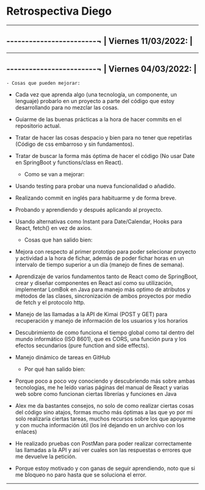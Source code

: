 # Retrospectiva Diego

______________________________________________________________________________________________________________________________________

------------------------¬
| Viernes 11/03/2022: |
-------------------------


______________________________________________________________________________________________________________________________________

------------------------¬
| Viernes 04/03/2022: |
-------------------------

    - Cosas que pueden mejorar:
+ Cada vez que aprenda algo (una tecnología, un componente, un lenguaje) probarlo en un proyecto a parte del código que estoy desarrollando para no mezclar las cosas.
+ Guiarme de las buenas prácticas a la hora de hacer commits en el repositorio actual.
+ Tratar de hacer las cosas despacio y bien para no tener que repetirlas (Código de css embarroso y sin fundamentos).
+ Tratar de buscar la forma más óptima de hacer el código (No usar Date en SpringBoot y functions/class en React).

    * Como se van a mejorar:
+ Usando testing para probar una nueva funcionalidad o añadido.
+ Realizando commit en inglés para habituarme y de forma breve.
+ Probando y aprendiendo y después aplicando al proyecto.
+ Usando alternativas como Instant para Date/Calendar, Hooks para React, fetch() en vez de axios.


    - Cosas que han salido bien:
+ Mejora con respecto al primer prototipo para poder selecionar proyecto y actividad a la hora de fichar, además de poder fichar horas 
en un intervalo de tiempo superior a un día (manejo de fines de semana).
+ Aprendizaje de varios fundamentos tanto de React como de SpringBoot, crear y diseñar componentes en React así como su utilización, 
implementar LomBok en Java para manejo más optimo de atributos y métodos de las clases, sincronización de ambos proyectos por medio
de fetch y el protocolo http.
+ Manejo de las llamadas a la API de Kimai (POST y GET) para recuperación y manejo de información de los usuarios y los horarios
+ Descubrimiento de como funciona el tiempo global como tal dentro del mundo informático (ISO 8601), que es CORS, una función pura y los efectos secundarios (pure function and side effects).
+ Manejo dinámico de tareas en GitHub 

    * Por qué han salido bien:
+ Porque poco a poco voy conociendo y descubriendo más sobre ambas tecnologías, me he leído varias páginas del manual de React y varias web sobre como funcionan ciertas librerías y funciones en Java
+ Alex me da bastantes consejos, no solo de como realizar ciertas cosas del código sino atajos, formas mucho más óptimas a las que yo
por mi solo realizaría ciertas tareas, muchos recursos sobre los que apoyarme y con mucha información útil (los iré dejando en un archivo con los enlaces)
+ He realizado pruebas con PostMan para poder realizar correctamente las llamadas a la API y así ver cuales son las respuestas o errores que me devuelve la petición.
+ Porque estoy motivado y con ganas de seguir aprendiendo, noto que si me bloqueo no paro hasta que se soluciona el error.

______________________________________________________________________________________________________________________________________
